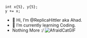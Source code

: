     int x{5}, y{5};
    y += x;
- 👋 Hi, I’m @ReplicaHittler aka Ahad.
- 🌱 I’m currently learning Coding.
- Nothing More :/
![AfraidCatGIF](https://github.com/ReplicaHittler/read.md/assets/150236618/1206ef22-3aa3-4a37-8b59-f26449ef9fb2)
